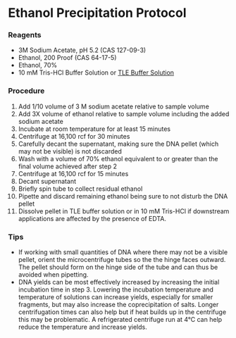 # Ethanol Precipitation Protocol

### Reagents
- 3M Sodium Acetate, pH 5.2 (CAS 127-09-3)
- Ethanol, 200 Proof (CAS 64-17-5)
- Ethanol, 70%
- 10 mM Tris-HCl Buffer Solution or [TLE Buffer Solution](tle.md)

### Procedure
1. Add 1/10 volume of 3 M sodium acetate relative to sample volume
2. Add 3X volume of ethanol relative to sample volume including the added sodium acetate
3. Incubate at room temperature for at least 15 minutes
4. Centrifuge at 16,100 rcf for 30 minutes
5. Carefully decant the supernatant, making sure the DNA pellet (which may not be visible) is not discarded
6. Wash with a volume of 70% ethanol equivalent to or greater than the final volume achieved after step 2
7. Centrifuge at 16,100 rcf for 15 minutes
8. Decant supernatant
9. Briefly spin tube to collect residual ethanol
10. Pipette and discard remaining ethanol being sure to not disturb the DNA pellet
11. Dissolve pellet in TLE buffer solution or in 10 mM Tris-HCl if downstream applications are affected by the presence of EDTA.

### Tips
- If working with small quantities of DNA where there may not be a visible pellet, orient the microcentrifuge tubes so the the hinge faces outward. The pellet should form on the hinge side of the tube and can thus be avoided when pipetting.
- DNA yields can be most effectively increased by increasing the initial incubation time in step 3. Lowering the incubation temperature and temperature of solutions can increase yields, especially for smaller fragments, but may also increase the coprecipitation of salts. Longer centrifugation times can also help but if heat builds up in the centrifuge this may be problematic. A refrigerated centrifuge run at 4&deg;C can help reduce the temperature and increase yields.
